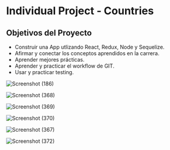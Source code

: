 
# Individual Project - Countries

## Objetivos del Proyecto

- Construir una App utlizando React, Redux, Node y Sequelize.
- Afirmar y conectar los conceptos aprendidos en la carrera.
- Aprender mejores prácticas.
- Aprender y practicar el workflow de GIT.
- Usar y practicar testing.


![Screenshot (186)](https://user-images.githubusercontent.com/77625247/131026346-4008f1b5-4dbf-4404-8c93-bc38107c5799.png)

![Screenshot (368)](https://user-images.githubusercontent.com/77625247/131026189-49669f5b-5574-42e9-90b9-afa8c7fa8e29.png)

![Screenshot (369)](https://user-images.githubusercontent.com/77625247/131026214-56752a10-72f1-4357-b997-78af8173124e.png)

![Screenshot (370)](https://user-images.githubusercontent.com/77625247/131026226-f73af57d-c99b-4edd-817d-add47617323e.png)

![Screenshot (367)](https://user-images.githubusercontent.com/77625247/131026240-0ea801bf-7dde-4da8-8048-cba9f7a60a50.png)

![Screenshot (372)](https://user-images.githubusercontent.com/77625247/131026247-c51e02ce-e7e8-470c-8f59-9b902d3c93c3.png)



